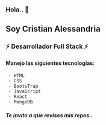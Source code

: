 ### Hola.. 👋

## **Soy Cristian Alessandria**

### ⚡ Desarrollador Full Stack ⚡

#### Manejo las siguientes tecnologías:
     - HTML
     - CSS
     - BootsTrap
     - JavaScript 
     - React
     - MongoDB

##### Te invito a que revises mis repos..

<!--
**TanatosAlado/TanatosAlado** is a ✨ _special_ ✨ repository because its `README.md` (this file) appears on your GitHub profile.

Here are some ideas to get you started:

- 🔭 I’m currently working on ...
- 🌱 I’m currently learning ...
- 👯 I’m looking to collaborate on ...
- 🤔 I’m looking for help with ...
- 💬 Ask me about ...
- 📫 How to reach me: ...
- 😄 Pronouns: ...
- ⚡ Fun fact: ...
-->
